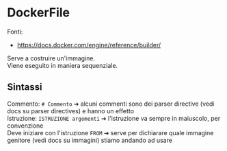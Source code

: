# DockerFile


<p> Fonti:

- https://docs.docker.com/engine/reference/builder/
</p>

Serve a costruire un'immagine.  
Viene eseguito in maniera sequenziale.  

## Sintassi
Commento: `# Commento` ➔ alcuni commenti sono dei parser directive (vedi docs su parser directives) e hanno un effetto  
Istruzione: `ISTRUZIONE argomenti` ➔ l'istruzione va sempre in maiuscolo, per convenzione  
Deve iniziare con l'istruzione `FROM` ➔ serve per dichiarare quale immagine genitore (vedi docs su immagini) stiamo andando ad usare  
